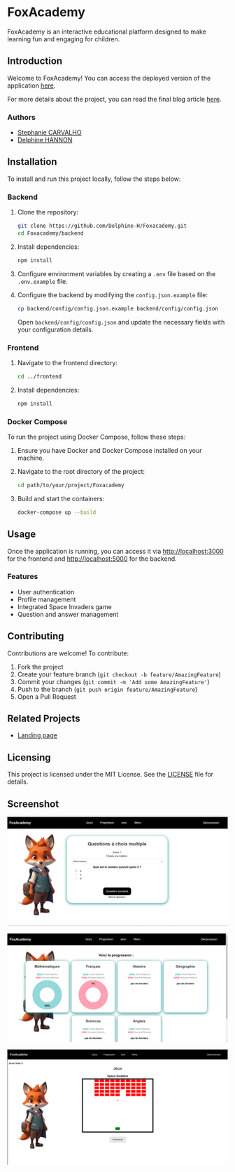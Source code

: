 # FoxAcademy

FoxAcademy is an interactive educational platform designed to make learning fun and engaging for children.

## Introduction

Welcome to FoxAcademy! You can access the deployed version of the application [here](coming_soon).

For more details about the project, you can read the final blog article [here](https://medium.com/@hannon.delphine/our-portfolio-project-foxacademy-185f908217b7).

### Authors

- [Stephanie CARVALHO](https://www.linkedin.com/in/stefani-web/)
- [Delphine HANNON](https://www.linkedin.com/profile/in/delphine-hannon-28aa37267/)

## Installation

To install and run this project locally, follow the steps below:

### Backend

1. Clone the repository:
    ```sh
    git clone https://github.com/Delphine-H/Foxacademy.git
    cd Foxacademy/backend
    ```

2. Install dependencies:
    ```sh
    npm install
    ```

3. Configure environment variables by creating a `.env` file based on the `.env.example` file.

4. Configure the backend by modifying the `config.json.example` file:
    ```sh
    cp backend/config/config.json.example backend/config/config.json
    ```
    Open `backend/config/config.json` and update the necessary fields with your configuration details.

### Frontend

1. Navigate to the frontend directory:
    ```sh
    cd ../frontend
    ```

2. Install dependencies:
    ```sh
    npm install
    ```

### Docker Compose

To run the project using Docker Compose, follow these steps:

1. Ensure you have Docker and Docker Compose installed on your machine.

2. Navigate to the root directory of the project:
    ```sh
    cd path/to/your/project/Foxacademy
    ```

3. Build and start the containers:
    ```sh
    docker-compose up --build
    ```

## Usage

Once the application is running, you can access it via [http://localhost:3000](http://localhost:3000) for the frontend and [http://localhost:5000](http://localhost:5000) for the backend.

### Features

- User authentication
- Profile management
- Integrated Space Invaders game
- Question and answer management

## Contributing

Contributions are welcome! To contribute:

1. Fork the project
2. Create your feature branch (`git checkout -b feature/AmazingFeature`)
3. Commit your changes (`git commit -m 'Add some AmazingFeature'`)
4. Push to the branch (`git push origin feature/AmazingFeature`)
5. Open a Pull Request

## Related Projects

- [Landing page](https://github.com/Stefani-web/Landing-page_foxacademy)

## Licensing

This project is licensed under the MIT License. See the [LICENSE](LICENSE) file for details.

## Screenshot

![Quizz](screenShots/screenQuiz.png)

![Progress](screenShots/screenProgres.png)

![Game](screenShots/screenGame.png)